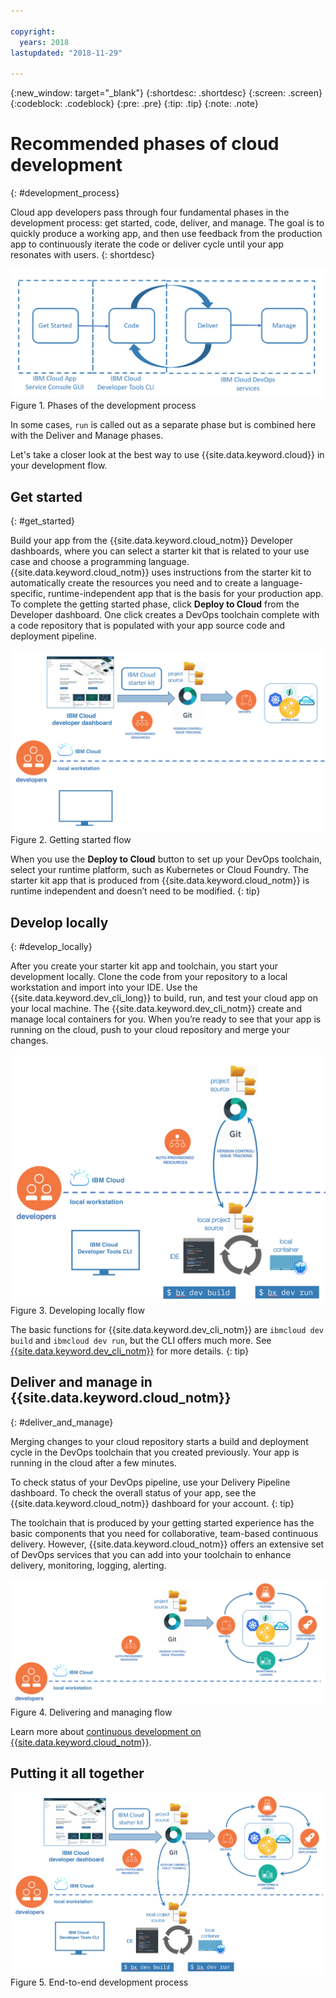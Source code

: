 ```yaml
---

copyright:
  years: 2018
lastupdated: "2018-11-29"

---
```


{:new_window: target="_blank"}
{:shortdesc: .shortdesc}
{:screen: .screen}
{:codeblock: .codeblock}
{:pre: .pre}
{:tip: .tip}
{:note: .note}

# Recommended phases of cloud development
{: #development_process}

Cloud app developers pass through four fundamental phases in the development process: get started, code, deliver, and manage. The goal is to quickly produce a working app, and then use feedback from the production app to continuously iterate the code or deliver cycle until your app resonates with users.
{: shortdesc}

![Development flow](images/dev_flow_overview.png "Development flow") Figure 1. Phases of the development process

In some cases, `run` is called out as a separate phase but is combined here with the Deliver and Manage phases.

Let's take a closer look at the best way to use {{site.data.keyword.cloud}} in your development flow.

## Get started
{: #get_started}

Build your app from the {{site.data.keyword.cloud_notm}} Developer dashboards, where you can select a starter kit that is related to your use case and choose a programming language. {{site.data.keyword.cloud_notm}} uses instructions from the starter kit to automatically create the resources you need and to create a language-specific, runtime-independent app that is the basis for your production app. To complete the getting started phase, click **Deploy to Cloud** from the Developer dashboard. One click creates a DevOps toolchain complete with a code repository that is populated with your app source code and deployment pipeline.

![Get started](images/dev_get_started.png "Get started") Figure 2. Getting started flow

When you use the **Deploy to Cloud** button to set up your DevOps toolchain, select your runtime platform, such as Kubernetes or Cloud Foundry. The starter kit app that is produced from {{site.data.keyword.cloud_notm}} is runtime independent and doesn’t need to be modified.
{: tip}

## Develop locally
{: #develop_locally}

After you create your starter kit app and toolchain, you start your development locally. Clone the code from your repository to a local workstation and import into your IDE. Use the {{site.data.keyword.dev_cli_long}} to build, run, and test your cloud app on your local machine. The {{site.data.keyword.dev_cli_notm}} create and manage local containers for you. When you’re ready to see that your app is running on the cloud, push to your cloud repository and merge your changes.

![Develop locally](images/dev_code_locally.png "Develop locally") Figure 3. Developing locally flow

The basic functions for {{site.data.keyword.dev_cli_notm}} are `ibmcloud dev build` and `ibmcloud dev run`, but the CLI offers much more. See [{{site.data.keyword.dev_cli_notm}}](/docs/cli/index.html#overview) for more details.
{: tip}

## Deliver and manage in {{site.data.keyword.cloud_notm}}
{: #deliver_and_manage}

Merging changes to your cloud repository starts a build and deployment cycle in the DevOps toolchain that you created previously. Your app is running in the cloud after a few minutes.

To check status of your DevOps pipeline, use your Delivery Pipeline dashboard. To check the overall status of your app, see the {{site.data.keyword.cloud_notm}} dashboard for your account.
{: tip}

The toolchain that is produced by your getting started experience has the basic components that you need for collaborative, team-based continuous delivery. However, {{site.data.keyword.cloud_notm}} offers an extensive set of DevOps services that you can add into your toolchain to enhance delivery, monitoring, logging, alerting.

![Deliver and manage](images/dev_deliver_and_manage.png "Deliver and manage") Figure 4. Delivering and managing flow

Learn more about [continuous development on {{site.data.keyword.cloud_notm}}](/docs/services/ContinuousDelivery/index.html#cd_getting_started).

## Putting it all together

![Process detail](images/dev_process_detail.png "Process details") Figure 5. End-to-end development process
